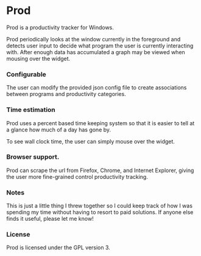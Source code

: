Prod
=========

Prod is a productivity tracker for Windows.

Prod periodically looks at the window currently in the foreground 
and detects user input to decide what program the user is currently 
interacting with. After enough data has accumulated a graph may be 
viewed when mousing over the widget.

### Configurable

The user can modify the provided json config file to create associations
between programs and productivity categories.

### Time estimation

Prod uses a percent based time keeping system so that it is easier to 
tell at a glance how much of a day has gone by.

To see wall clock time, the user can simply mouse over the widget.

### Browser support.

Prod can scrape the url from Firefox, Chrome, and Internet Explorer, 
giving the user more fine-grained control productivity tracking.

### Notes

This is just a little thing I threw together so I could keep track of
how I was spending my time without having to resort to paid solutions.
If anyone else finds it useful, please let me know!

### License

Prod is licensed under the GPL version 3.
